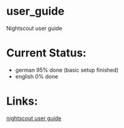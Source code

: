 # user_guide
Nightscout user guide


# Current Status:
* german  95% done (basic setup finished)
* english 0% done

# Links:
[nightscout user guide](https://nightscout.gitbooks.io/user_guide/content/)